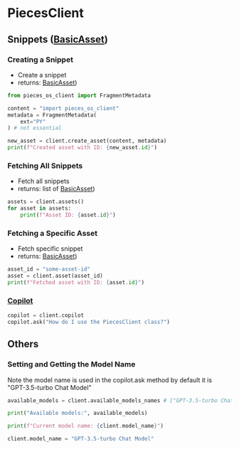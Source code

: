 # PiecesClient
## Snippets ([BasicAsset](./basic_asset.md))
### Creating a Snippet
- Create a snippet 
- returns: [BasicAsset](./basic_asset.md))

```python
from pieces_os_client import FragmentMetadata

content = "import pieces_os_client"
metadata = FragmentMetadata(
    ext="PY"
) # not essential

new_asset = client.create_asset(content, metadata)
print(f"Created asset with ID: {new_asset.id}")
```

### Fetching All Snippets
- Fetch all snippets
- returns: list of [BasicAsset](./basic_asset.md))

```python
assets = client.assets()
for asset in assets:
    print(f"Asset ID: {asset.id}")
```

### Fetching a Specific Asset
- Fetch specific snippet
- returns: [BasicAsset](./basic_asset.md))

```python
asset_id = "some-asset-id"
asset = client.asset(asset_id)
print(f"Fetched asset with ID: {asset.id}")
```

### [Copilot](./copilot.md)

```python
copilot = client.copilot
copilot.ask("How do I use the PiecesClient class?")
```

## Others
### Setting and Getting the Model Name
Note the model name is used in the copilot.ask method by default it is "GPT-3.5-turbo Chat Model"

```python
available_models = client.available_models_names # ["GPT-3.5-turbo Chat Model","GPT-4o Mini Chat Model",....]

print("Available models:", available_models)

print(f"Current model name: {client.model_name}")

client.model_name = "GPT-3.5-turbo Chat Model"
```

